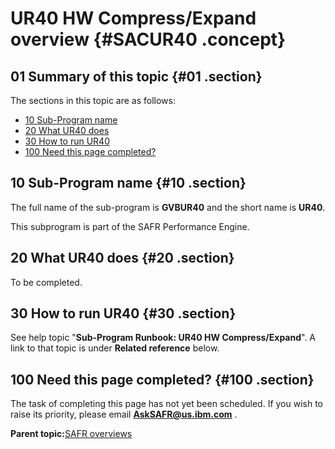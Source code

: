 # UR40 HW Compress/Expand overview {#SACUR40 .concept}

## 01 Summary of this topic {#01 .section}

The sections in this topic are as follows:

-   [10 Sub-Program name](SACUR40.md#10)
-   [20 What UR40 does](SACUR40.md#20)
-   [30 How to run UR40](SACUR40.md#30)
-   [100 Need this page completed?](SACUR40.md#100)

## 10 Sub-Program name {#10 .section}

The full name of the sub-program is **GVBUR40** and the short name is **UR40**.

This subprogram is part of the SAFR Performance Engine.

## 20 What UR40 does {#20 .section}

To be completed.

## 30 How to run UR40 {#30 .section}

See help topic "**Sub-Program Runbook: UR40 HW Compress/Expand**". A link to that topic is under **Related reference** below.

## 100 Need this page completed? {#100 .section}

The task of completing this page has not yet been scheduled. If you wish to raise its priority, please email **AskSAFR@us.ibm.com** .

**Parent topic:**[SAFR overviews](../html/AAR450Overviews.md)

